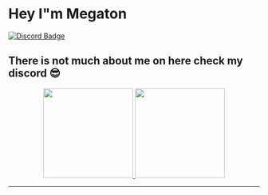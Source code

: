 # Hey I"m Megaton 
[![Discord Badge](https://img.shields.io/badge/-Discord-9B9B9B?style=flat-square&logo=Discord&logoColor=white)](https://discord.gg/SHz9z3G4e2) 

There is not much about me on here check my discord 😎
---
<p align="center">
<a href="https://github.com/MegatonDev">
  <img height="180em" src="https://github-readme-stats.vercel.app/api?username=MegatonDev&show_icons=true&title_color=5865F2&icon_color=5865F2&text_color=FFFFFF&bg_color=171B23&include_all_commits=true&count_private=true"/>
  <img height="180em" src="https://github-readme-stats.vercel.app/api/top-langs/?username=MegatonDev&layout=compact&langs_count=8&title_color=5865F2&icon_color=5865F2&text_color=FFFFFF&bg_color=171B23"/>
</a>
</p>

---
